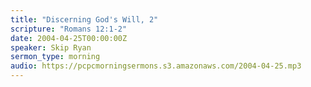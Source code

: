 ```yaml
---
title: "Discerning God's Will, 2"
scripture: "Romans 12:1-2"
date: 2004-04-25T00:00:00Z
speaker: Skip Ryan
sermon_type: morning
audio: https://pcpcmorningsermons.s3.amazonaws.com/2004-04-25.mp3 
---
```



